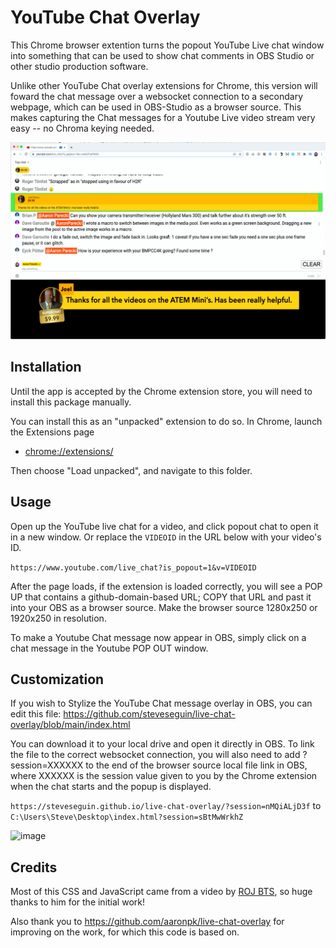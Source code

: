 YouTube Chat Overlay
====================

This Chrome browser extention turns the popout YouTube Live chat window into something that can be used to show chat comments in OBS Studio or other studio production software.

Unlike other YouTube Chat overlay extensions for Chrome, this version will foward the chat message over a websocket connection to a secondary webpage, which can be used in OBS-Studio as a browser source. This makes capturing the Chat messages for a Youtube Live video stream very easy -- no Chroma keying needed.



![chat-screenshot](chat-screenshot.png)

## Installation

Until the app is accepted by the Chrome extension store, you will need to install this package manually.

You can install this as an "unpacked" extension to do so. In Chrome, launch the Extensions page

* [chrome://extensions/](chrome://extensions/)

Then choose "Load unpacked", and navigate to this folder.

## Usage

Open up the YouTube live chat for a video, and click popout chat to open it in a new window. Or replace the `VIDEOID` in the URL below with your video's ID.

`https://www.youtube.com/live_chat?is_popout=1&v=VIDEOID`

After the page loads, if the extension is loaded correctly, you will see a POP UP that contains a github-domain-based URL; COPY that URL and past it into your OBS as a browser source.  Make the browser source 1280x250 or 1920x250 in resolution.

To make a Youtube Chat message now appear in OBS, simply click on a chat message in the Youtube POP OUT window.

## Customization

If you wish to Stylize the YouTube Chat message overlay in OBS, you can edit this file: https://github.com/steveseguin/live-chat-overlay/blob/main/index.html

You can download it to your local drive and open it directly in OBS. To link the file to the correct websocket connection, you will also need to add ?session=XXXXXX to the end of the browser source local file link in OBS, where XXXXXX is the session value given to you by the Chrome extension when the chat starts and the popup is displayed.

`https://steveseguin.github.io/live-chat-overlay/?session=nMQiALjD3f` 
to 
`C:\Users\Steve\Desktop\index.html?session=sBtMwWrkhZ`

![image](https://user-images.githubusercontent.com/2575698/115710917-e929d780-a340-11eb-9bb8-15dd5e603904.png)

## Credits

Most of this CSS and JavaScript came from a video by [ROJ BTS](https://www.youtube.com/watch?v=NHy9D4ClTvc), so huge thanks to him for the initial work!

Also thank you to https://github.com/aaronpk/live-chat-overlay for improving on the work, for which this code is based on.



